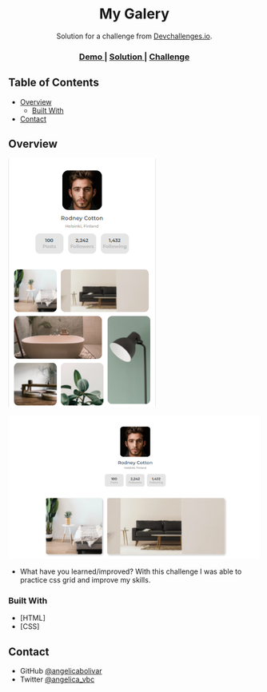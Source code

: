 <!-- Please update value in the {}  -->

<h1 align="center">My Galery</h1>

<div align="center">
   Solution for a challenge from  <a href="http://devchallenges.io">Devchallenges.io</a>.
</div>

<div align="center">
  <h3>
    <a href="https://github.com/angelicabolivar/my_gallery">
      Demo
    </a>
    <span> | </span>
    <a href="https://angelicabolivar.github.io/my_gallery/">
      Solution
    </a>
    <span> | </span>
    <a  target="_blank" href="https://devchallenges.io/challenges/gcbWLxG6wdennelX7b8I" >
      Challenge
    </a>
  </h3>
</div>

<!-- TABLE OF CONTENTS -->

## Table of Contents

- [Overview](#overview)
  - [Built With](#built-with)
- [Contact](#contact)

<!-- OVERVIEW -->

## Overview

![screenshot](./images/readme_mobile.png)

![screenshot](./images/desktop.png)



- What have you learned/improved?
With this challenge I was able to practice css grid and improve my skills.



### Built With

<!-- This section should list any major frameworks that you built your project using. Here are a few examples.-->

- [HTML]
- [CSS]

## Contact

- GitHub [@angelicabolivar](https://https://github.com/angelicabolivar)
- Twitter [@angelica_vbc](https://twitter.com/angelica_vbc)
